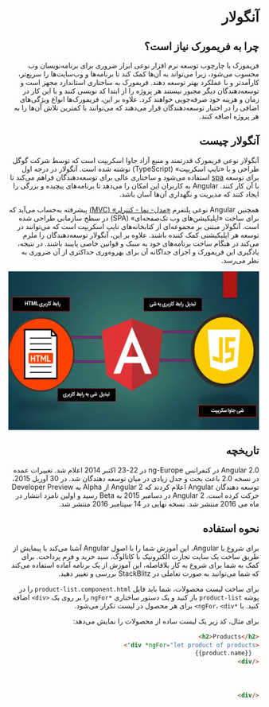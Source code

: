 <div dir="rtl">



# آنگولار 

## چرا به فریمورک نیاز است؟
فریمورک یا چارچوب توسعه نرم افزار نوعی ابزار ضروری برای برنامه‌نویسان وب محسوب می‌شود، زیرا می‌تواند به آن‌ها کمک کند تا برنامه‌ها و وب‌سایت‌ها را سریع‌تر، کارآمدتر و با عملکرد بهتر توسعه دهند. فریمورک به ساختاری استاندارد مجهز است و توسعه‌دهندگان دیگر مجبور نیستند هر پروژه را از ابتدا کد نویسی کنند و با این کار در زمان و هزینه خود صرفه‌جویی خواهند کرد. علاوه بر این، فریمورک‌ها انواع ویژگی‌های اضافی را در اختیار توسعه‌دهندگان قرار می‌دهند که می‌توانند با کمترین تلاش آن‌ها را به هر پروژه اضافه کنند.
## آنگولار چيست
آنگولار نوعی فریمورک قدرتمند و منبع آزاد جاوا اسکریپت است که توسط شرکت گوگل طراحی و با «تایپ اسکریپت» (TypeScript) نوشته شده است. آنگولار در درجه اول برای توسعه [spa](SPA/README.md) استفاده می‌شود و ساختاری عالی برای توسعه‌دهندگان فراهم می‌کند تا با آن کار کنند. Angular به کاربران این امکان را می‌دهد تا برنامه‌های پیچیده و بزرگی را ایجاد کنند که مدیریت و نگهداری آن‌ها آسان باشد.

همچنین Angular نوعی پلتفرم [«مدل- نما - کنترلر» (MVC)](MVC/README.md) پیشرفته به‌حساب می‌آید که برای ساخت «اپلیکیشن‌‎های وب تک‌صفحه‌ای» (SPA) در سطح سازمانی طراحی شده است. آنگولار مبتنی بر مجموعه‌ای از کتابخانه‌های تایپ اسکریپت است که می‌توانند در توسعه هر اپلیکیشنی کمک کننده باشند. علاوه بر این، آنگولار توسعه‌دهندگان را ملزم می‌کند در هنگام ساخت برنامه‌های خود به سبک و قوانین خاصی پایبند باشند. در نتیجه، یادگیری این فریمورک و اجزای جداگانه آن برای بهروه‌وری حداکثری از آن ضروری به نظر می‌رسد.


<img src="./angular-connections.png" style="display: block;margin-left: auto;margin-right: auto;">

## تاریخچه
Angular 2.0 در کنفرانس ng-Europe در 22-23 اکتبر 2014 اعلام شد. تغییرات عمده در نسخه 2.0 باعث بحث و جدل زیادی در میان توسعه دهندگان شد. در 30 آوریل 2015، توسعه دهندگان Angular اعلام کردند که Angular 2 از Alpha به Developer Preview حرکت کرده است. Angular 2 در دسامبر 2015 به Beta رسید و اولین نامزد انتشار در ماه می 2016 منتشر شد. نسخه نهایی در 14 سپتامبر 2016 منتشر شد.

## نحوه استفاده
برای شروع با Angular، این آموزش شما را با اصول Angular آشنا می‌کند با پیمایش از طریق ساخت یک سایت تجارت الکترونیک با کاتالوگ، سبد خرید و فرم پرداخت. برای کمک به شما برای شروع به کار بلافاصله، این آموزش از یک برنامه آماده استفاده می‌کند که شما می‌توانید به صورت تعاملی در StackBlitz بررسی و تغییر دهید.

برای ساخت لیست محصولات، شما باید فایل `product-list.component.html` را در پوشه `product-list` باز کنید و یک دستور ساختاری `*ngFor` را بر روی یک `<div>` اضافه کنید. با `*ngFor`، `<div>` برای هر محصول در لیست تکرار می‌شود.

برای مثال، کد زیر یک لیست ساده از محصولات را نمایش می‌دهد:

```html
<h2>Products</h2>
<div *ngFor="let product of products">
  {{product.name}}
</div>



</div>
